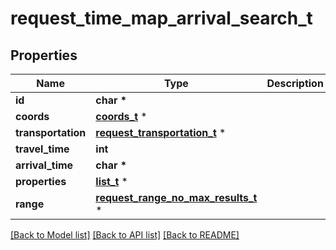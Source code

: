 # request_time_map_arrival_search_t

## Properties
Name | Type | Description | Notes
------------ | ------------- | ------------- | -------------
**id** | **char \*** |  | 
**coords** | [**coords_t**](coords.md) \* |  | 
**transportation** | [**request_transportation_t**](request_transportation.md) \* |  | 
**travel_time** | **int** |  | 
**arrival_time** | **char \*** |  | 
**properties** | [**list_t**](request_time_map_property.md) \* |  | [optional] 
**range** | [**request_range_no_max_results_t**](request_range_no_max_results.md) \* |  | [optional] 

[[Back to Model list]](../README.md#documentation-for-models) [[Back to API list]](../README.md#documentation-for-api-endpoints) [[Back to README]](../README.md)


